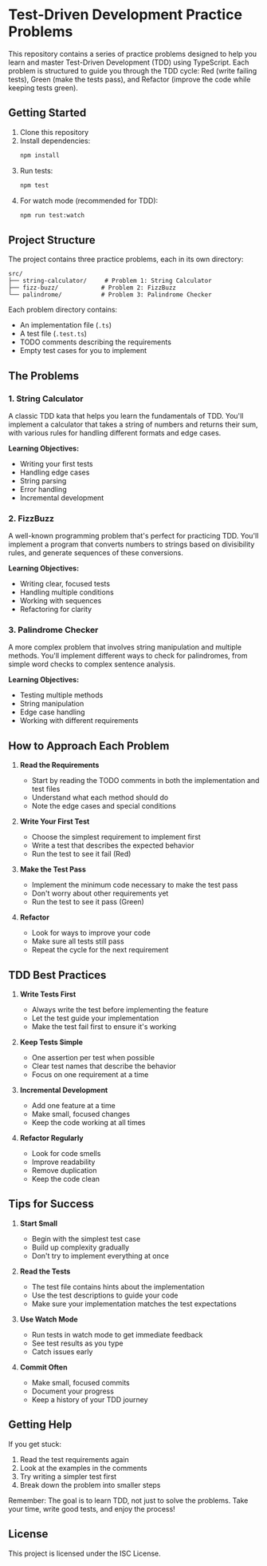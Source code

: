 # Test-Driven Development Practice Problems

This repository contains a series of practice problems designed to help you learn and master Test-Driven Development (TDD) using TypeScript. Each problem is structured to guide you through the TDD cycle: Red (write failing tests), Green (make the tests pass), and Refactor (improve the code while keeping tests green).

## Getting Started

1. Clone this repository
2. Install dependencies:
   ```bash
   npm install
   ```
3. Run tests:
   ```bash
   npm test
   ```
4. For watch mode (recommended for TDD):
   ```bash
   npm run test:watch
   ```

## Project Structure

The project contains three practice problems, each in its own directory:

```
src/
├── string-calculator/     # Problem 1: String Calculator
├── fizz-buzz/            # Problem 2: FizzBuzz
└── palindrome/           # Problem 3: Palindrome Checker
```

Each problem directory contains:
- An implementation file (`.ts`)
- A test file (`.test.ts`)
- TODO comments describing the requirements
- Empty test cases for you to implement

## The Problems

### 1. String Calculator

A classic TDD kata that helps you learn the fundamentals of TDD. You'll implement a calculator that takes a string of numbers and returns their sum, with various rules for handling different formats and edge cases.

**Learning Objectives:**
- Writing your first tests
- Handling edge cases
- String parsing
- Error handling
- Incremental development

### 2. FizzBuzz

A well-known programming problem that's perfect for practicing TDD. You'll implement a program that converts numbers to strings based on divisibility rules, and generate sequences of these conversions.

**Learning Objectives:**
- Writing clear, focused tests
- Handling multiple conditions
- Working with sequences
- Refactoring for clarity

### 3. Palindrome Checker

A more complex problem that involves string manipulation and multiple methods. You'll implement different ways to check for palindromes, from simple word checks to complex sentence analysis.

**Learning Objectives:**
- Testing multiple methods
- String manipulation
- Edge case handling
- Working with different requirements

## How to Approach Each Problem

1. **Read the Requirements**
   - Start by reading the TODO comments in both the implementation and test files
   - Understand what each method should do
   - Note the edge cases and special conditions

2. **Write Your First Test**
   - Choose the simplest requirement to implement first
   - Write a test that describes the expected behavior
   - Run the test to see it fail (Red)

3. **Make the Test Pass**
   - Implement the minimum code necessary to make the test pass
   - Don't worry about other requirements yet
   - Run the test to see it pass (Green)

4. **Refactor**
   - Look for ways to improve your code
   - Make sure all tests still pass
   - Repeat the cycle for the next requirement

## TDD Best Practices

1. **Write Tests First**
   - Always write the test before implementing the feature
   - Let the test guide your implementation
   - Make the test fail first to ensure it's working

2. **Keep Tests Simple**
   - One assertion per test when possible
   - Clear test names that describe the behavior
   - Focus on one requirement at a time

3. **Incremental Development**
   - Add one feature at a time
   - Make small, focused changes
   - Keep the code working at all times

4. **Refactor Regularly**
   - Look for code smells
   - Improve readability
   - Remove duplication
   - Keep the code clean

## Tips for Success

1. **Start Small**
   - Begin with the simplest test case
   - Build up complexity gradually
   - Don't try to implement everything at once

2. **Read the Tests**
   - The test file contains hints about the implementation
   - Use the test descriptions to guide your code
   - Make sure your implementation matches the test expectations

3. **Use Watch Mode**
   - Run tests in watch mode to get immediate feedback
   - See test results as you type
   - Catch issues early

4. **Commit Often**
   - Make small, focused commits
   - Document your progress
   - Keep a history of your TDD journey

## Getting Help

If you get stuck:
1. Read the test requirements again
2. Look at the examples in the comments
3. Try writing a simpler test first
4. Break down the problem into smaller steps

Remember: The goal is to learn TDD, not just to solve the problems. Take your time, write good tests, and enjoy the process!

## License

This project is licensed under the ISC License. 